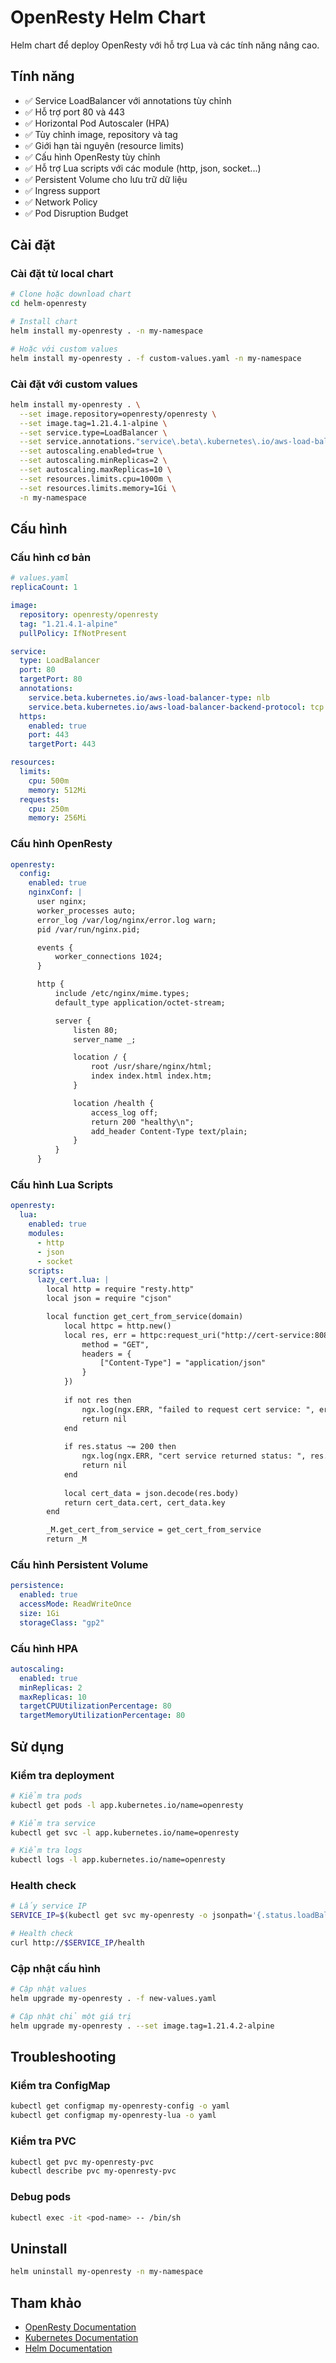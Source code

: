 # OpenResty Helm Chart

Helm chart để deploy OpenResty với hỗ trợ Lua và các tính năng nâng cao.

## Tính năng

- ✅ Service LoadBalancer với annotations tùy chỉnh
- ✅ Hỗ trợ port 80 và 443
- ✅ Horizontal Pod Autoscaler (HPA)
- ✅ Tùy chỉnh image, repository và tag
- ✅ Giới hạn tài nguyên (resource limits)
- ✅ Cấu hình OpenResty tùy chỉnh
- ✅ Hỗ trợ Lua scripts với các module (http, json, socket...)
- ✅ Persistent Volume cho lưu trữ dữ liệu
- ✅ Ingress support
- ✅ Network Policy
- ✅ Pod Disruption Budget

## Cài đặt

### Cài đặt từ local chart

```bash
# Clone hoặc download chart
cd helm-openresty

# Install chart
helm install my-openresty . -n my-namespace

# Hoặc với custom values
helm install my-openresty . -f custom-values.yaml -n my-namespace
```

### Cài đặt với custom values

```bash
helm install my-openresty . \
  --set image.repository=openresty/openresty \
  --set image.tag=1.21.4.1-alpine \
  --set service.type=LoadBalancer \
  --set service.annotations."service\.beta\.kubernetes\.io/aws-load-balancer-type"=nlb \
  --set autoscaling.enabled=true \
  --set autoscaling.minReplicas=2 \
  --set autoscaling.maxReplicas=10 \
  --set resources.limits.cpu=1000m \
  --set resources.limits.memory=1Gi \
  -n my-namespace
```

## Cấu hình

### Cấu hình cơ bản

```yaml
# values.yaml
replicaCount: 1

image:
  repository: openresty/openresty
  tag: "1.21.4.1-alpine"
  pullPolicy: IfNotPresent

service:
  type: LoadBalancer
  port: 80
  targetPort: 80
  annotations:
    service.beta.kubernetes.io/aws-load-balancer-type: nlb
    service.beta.kubernetes.io/aws-load-balancer-backend-protocol: tcp
  https:
    enabled: true
    port: 443
    targetPort: 443

resources:
  limits:
    cpu: 500m
    memory: 512Mi
  requests:
    cpu: 250m
    memory: 256Mi
```

### Cấu hình OpenResty

```yaml
openresty:
  config:
    enabled: true
    nginxConf: |
      user nginx;
      worker_processes auto;
      error_log /var/log/nginx/error.log warn;
      pid /var/run/nginx.pid;

      events {
          worker_connections 1024;
      }

      http {
          include /etc/nginx/mime.types;
          default_type application/octet-stream;

          server {
              listen 80;
              server_name _;

              location / {
                  root /usr/share/nginx/html;
                  index index.html index.htm;
              }

              location /health {
                  access_log off;
                  return 200 "healthy\n";
                  add_header Content-Type text/plain;
              }
          }
      }
```

### Cấu hình Lua Scripts

```yaml
openresty:
  lua:
    enabled: true
    modules:
      - http
      - json
      - socket
    scripts:
      lazy_cert.lua: |
        local http = require "resty.http"
        local json = require "cjson"

        local function get_cert_from_service(domain)
            local httpc = http.new()
            local res, err = httpc:request_uri("http://cert-service:8080/cert/" .. domain, {
                method = "GET",
                headers = {
                    ["Content-Type"] = "application/json"
                }
            })
            
            if not res then
                ngx.log(ngx.ERR, "failed to request cert service: ", err)
                return nil
            end
            
            if res.status ~= 200 then
                ngx.log(ngx.ERR, "cert service returned status: ", res.status)
                return nil
            end
            
            local cert_data = json.decode(res.body)
            return cert_data.cert, cert_data.key
        end

        _M.get_cert_from_service = get_cert_from_service
        return _M
```

### Cấu hình Persistent Volume

```yaml
persistence:
  enabled: true
  accessMode: ReadWriteOnce
  size: 1Gi
  storageClass: "gp2"
```

### Cấu hình HPA

```yaml
autoscaling:
  enabled: true
  minReplicas: 2
  maxReplicas: 10
  targetCPUUtilizationPercentage: 80
  targetMemoryUtilizationPercentage: 80
```

## Sử dụng

### Kiểm tra deployment

```bash
# Kiểm tra pods
kubectl get pods -l app.kubernetes.io/name=openresty

# Kiểm tra service
kubectl get svc -l app.kubernetes.io/name=openresty

# Kiểm tra logs
kubectl logs -l app.kubernetes.io/name=openresty
```

### Health check

```bash
# Lấy service IP
SERVICE_IP=$(kubectl get svc my-openresty -o jsonpath='{.status.loadBalancer.ingress[0].ip}')

# Health check
curl http://$SERVICE_IP/health
```

### Cập nhật cấu hình

```bash
# Cập nhật values
helm upgrade my-openresty . -f new-values.yaml

# Cập nhật chỉ một giá trị
helm upgrade my-openresty . --set image.tag=1.21.4.2-alpine
```

## Troubleshooting

### Kiểm tra ConfigMap

```bash
kubectl get configmap my-openresty-config -o yaml
kubectl get configmap my-openresty-lua -o yaml
```

### Kiểm tra PVC

```bash
kubectl get pvc my-openresty-pvc
kubectl describe pvc my-openresty-pvc
```

### Debug pods

```bash
kubectl exec -it <pod-name> -- /bin/sh
```

## Uninstall

```bash
helm uninstall my-openresty -n my-namespace
```

## Tham khảo

- [OpenResty Documentation](https://openresty.org/)
- [Kubernetes Documentation](https://kubernetes.io/docs/)
- [Helm Documentation](https://helm.sh/docs/)
